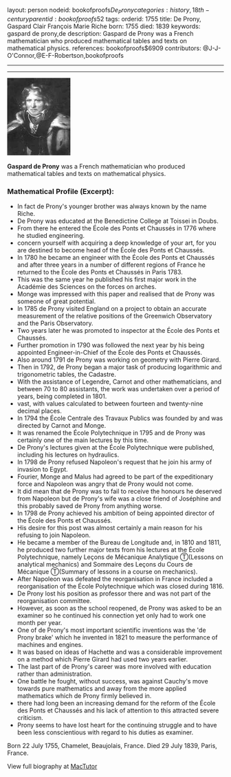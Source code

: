 layout: person
nodeid: bookofproofs$De_Prony
categories: history,18th-century
parentid: bookofproofs$52
tags: 
orderid: 1755
title: De Prony, Gaspard Clair François Marie Riche
born: 1755
died: 1839
keywords: gaspard de prony,de
description: Gaspard de Prony was a French mathematician who produced mathematical tables and texts on mathematical physics.
references: bookofproofs$6909
contributors: @J-J-O'Connor,@E-F-Robertson,bookofproofs

---



---

![De_Prony.jpg](https://github.com/bookofproofs/bookofproofs.github.io/blob/main/_sources/_assets/images/portraits/De_Prony.jpg?raw=true)

**Gaspard de Prony** was a French mathematician who produced mathematical tables and texts on mathematical physics.

### Mathematical Profile (Excerpt):
* In fact de Prony's younger brother was always known by the name Riche.
* De Prony was educated at the Benedictine College at Toissei in Doubs.
* From there he entered the École des Ponts et Chaussés in 1776 where he studied engineering.
* concern yourself with acquiring a deep knowledge of your art, for you are destined to become head of the École des Ponts et Chaussés.
* In 1780 he became an engineer with the École des Ponts et Chaussés and after three years in a number of different regions of France he returned to the École des Ponts et Chaussés in Paris 1783.
* This was the same year he published his first major work in the Académie des Sciences on the forces on arches.
* Monge was impressed with this paper and realised that de Prony was someone of great potential.
* In 1785 de Prony visited England on a project to obtain an accurate measurement of the relative positions of the Greenwich Observatory and the Paris Observatory.
* Two years later he was promoted to inspector at the École des Ponts et Chaussés.
* Further promotion in 1790 was followed the next year by his being appointed Engineer-in-Chief of the École des Ponts et Chaussés.
* Also around 1791 de Prony was working on geometry with Pierre Girard.
* Then in 1792, de Prony began a major task of producing logarithmic and trigonometric tables, the Cadastre.
* With the assistance of Legendre, Carnot and other mathematicians, and between 70 to 80 assistants, the work was undertaken over a period of years, being completed in 1801.
* vast, with values calculated to between fourteen and twenty-nine decimal places.
* In 1794 the École Centrale des Travaux Publics was founded by and was directed by Carnot and Monge.
* It was renamed the École Polytechnique in 1795 and de Prony was certainly one of the main lectures by this time.
* De Prony's lectures given at the École Polytechnique were published, including his lectures on hydraulics.
* In 1798 de Prony refused Napoleon's request that he join his army of invasion to Egypt.
* Fourier, Monge and Malus had agreed to be part of the expeditionary force and Napoleon was angry that de Prony would not come.
* It did mean that de Prony was to fail to receive the honours he deserved from Napoleon but de Prony's wife was a close friend of Joséphine and this probably saved de Prony from anything worse.
* In 1798 de Prony achieved his ambition of being appointed director of the École des Ponts et Chaussés.
* His desire for this post was almost certainly a main reason for his refusing to join Napoleon.
* He became a member of the Bureau de Longitude and, in 1810 and 1811, he produced two further major texts from his lectures at the École Polytechnique, namely Leçons de Mécanique Analytique Ⓣ(Lessons on analytical mechanics) and Sommaire des Leçons du Cours de Mécanique Ⓣ(Summary of lessons in a course on mechanics).
* After Napoleon was defeated the reorganisation in France included a reorganisation of the École Polytechnique which was closed during 1816.
* De Prony lost his position as professor there and was not part of the reorganisation committee.
* However, as soon as the school reopened, de Prony was asked to be an examiner so he continued his connection yet only had to work one month per year.
* One of de Prony's most important scientific inventions was the 'de Prony brake' which he invented in 1821 to measure the performance of machines and engines.
* It was based on ideas of Hachette and was a considerable improvement on a method which Pierre Girard had used two years earlier.
* The last part of de Prony's career was more involved with education rather than administration.
* One battle he fought, without success, was against Cauchy's move towards pure mathematics and away from the more applied mathematics which de Prony firmly believed in.
* there had long been an increasing demand for the reform of the École des Ponts et Chaussés and his lack of attention to this attracted severe criticism.
* Prony seems to have lost heart for the continuing struggle and to have been less conscientious with regard to his duties as examiner.

Born 22 July 1755, Chamelet, Beaujolais, France. Died 29 July 1839, Paris, France.

View full biography at [MacTutor](https://mathshistory.st-andrews.ac.uk/Biographies/De_Prony/)
